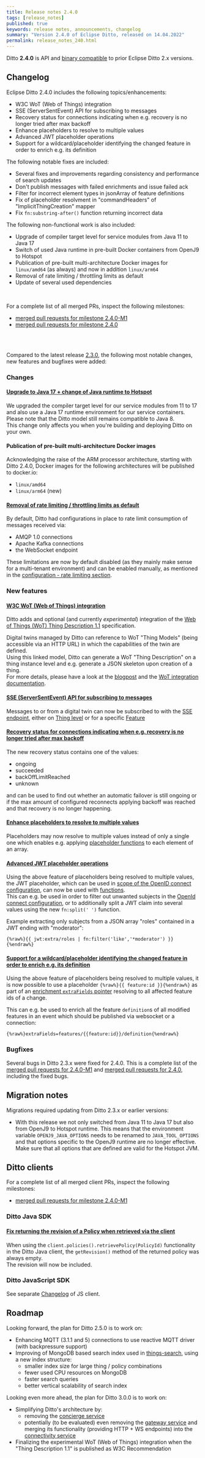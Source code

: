 ```yaml
---
title: Release notes 2.4.0
tags: [release_notes]
published: true
keywords: release notes, announcements, changelog
summary: "Version 2.4.0 of Eclipse Ditto, released on 14.04.2022"
permalink: release_notes_240.html
---
```


Ditto **2.4.0** is API and [binary compatible](https://github.com/eclipse/ditto/blob/master/documentation/src/main/resources/architecture/DADR-0005-semantic-versioning.md)
to prior Eclipse Ditto 2.x versions.

## Changelog

Eclipse Ditto 2.4.0 includes the following topics/enhancements:

* W3C WoT (Web of Things) integration
* SSE (ServerSentEvent) API for subscribing to messages
* Recovery status for connections indicating when e.g. recovery is no longer tried after max backoff
* Enhance placeholders to resolve to multiple values
* Advanced JWT placeholder operations
* Support for a wildcard/placeholder identifying the changed feature in order to enrich e.g. its definition

The following notable fixes are included:

* Several fixes and improvements regarding consistency and performance of search updates
* Don't publish messages with failed enrichments and issue failed ack
* Filter for incorrect element types in jsonArray of feature definitions
* Fix of placeholder resolvment in "commandHeaders" of "ImplicitThingCreation" mapper
* Fix `fn:substring-after()` function returning incorrect data

The following non-functional work is also included:

* Upgrade of compiler target level for service modules from Java 11 to Java 17
* Switch of used Java runtime in pre-built Docker containers from OpenJ9 to Hotspot
* Publication of pre-built multi-architecture Docker images for `linux/amd64` (as always) and now in addition `linux/arm64`
* Removal of rate limiting / throttling limits as default
* Update of several used dependencies

<br/>

For a complete list of all merged PRs, inspect the following milestones:
* [merged pull requests for milestone 2.4.0-M1](https://github.com/eclipse/ditto/pulls?q=is:pr+milestone:2.4.0-M1)
* [merged pull requests for milestone 2.4.0](https://github.com/eclipse/ditto/pulls?q=is:pr+milestone:2.4.0)

<br/>
<br/>

Compared to the latest release [2.3.0](release_notes_230.html), the following most notable changes, new features and
bugfixes were added:


### Changes

#### [Upgrade to Java 17 + change of Java runtime to Hotspot](https://github.com/eclipse/ditto/issues/1283)

We upgraded the compiler target level for our service modules from 11 to 17 and also use a Java 17 runtime environment
for our service containers. Please note that the Ditto model still remains compatible to Java 8.  
This change only affects you when you're building and deploying Ditto on your own.

#### Publication of pre-built multi-architecture Docker images

Acknowledging the raise of the ARM processor architecture, starting with Ditto 2.4.0, 
Docker images for the following architectures will be published to docker.io:
* `linux/amd64`
* `linux/arm64` (new)

#### [Removal of rate limiting / throttling limits as default](https://github.com/eclipse/ditto/pull/1324)

By default, Ditto had configurations in place to rate limit consumption of messages received via:
* AMQP 1.0 connections
* Apache Kafka connections
* the WebSocket endpoint

These limitations are now by default disabled (as they mainly make sense for a multi-tenant environment) 
and can be enabled manually, as mentioned in the [configuration - rate limiting section](installation-operating.html#rate-limiting).


### New features

#### [W3C WoT (Web of Things) integration](https://github.com/eclipse/ditto/issues/1034)

Ditto adds and optional (and currently *experimental*) integration of the 
[Web of Things (WoT) Thing Description 1.1](https://www.w3.org/TR/wot-thing-description11/) specification.

Digital twins managed by Ditto can reference to WoT "Thing Models" (being accessible via an HTTP URL) in which the
capabilities of the twin are defined.  
Using this linked model, Ditto can generate a WoT "Thing Description" on a thing instance level and e.g. generate a JSON
skeleton upon creation of a thing.  
For more details, please have a look at the [blogpost](2022-03-03-wot-integration.html) and the 
[WoT integration documentation](basic-wot-integration.html).

#### [SSE (ServerSentEvent) API for subscribing to messages](https://github.com/eclipse/ditto/issues/1186)

Messages to or from a digital twin can now be subscribed to with the [SSE endpoint](httpapi-sse.html), either on 
[Thing level](httpapi-sse.html#subscribe-for-messages-for-a-specific-thing) or for a specific 
[Feature](httpapi-sse.html#subscribe-for-messages-of-a-specific-feature-of-a-specific-thing)

#### [Recovery status for connections indicating when e.g. recovery is no longer tried after max backoff](https://github.com/eclipse/ditto/pull/1336)

The new recovery status contains one of the values:
* ongoing
* succeeded
* backOffLimitReached
* unknown

and can be used to find out whether an automatic failover is still ongoing or if the max amount of configured reconnects 
applying backoff was reached and that recovery is no longer happening.

#### [Enhance placeholders to resolve to multiple values](https://github.com/eclipse/ditto/pull/1331)

Placeholders may now resolve to multiple values instead of only a single one which enables e.g. applying 
[placeholder functions](basic-placeholders.html#function-expressions) to each element of an array.

#### [Advanced JWT placeholder operations](https://github.com/eclipse/ditto/pull/1309)

Using the above feature of placeholders being resolved to multiple values, the JWT placeholder, which can be used
in [scope of the OpenID connect configuration](basic-placeholders.html#scope-openid-connect-configuration), can now 
be used with [functions](basic-placeholders.html#function-expressions).  
This can e.g. be used in order to filter out unwanted subjects in the 
[OpenId connect configuration](installation-operating.html#openid-connect), or to additionally split a JWT claim into 
several values using the new `fn:split(' ')` function.

Example extracting only subjects from a JSON array "roles" contained in a JWT ending with "moderator": 
```
{%raw%}{{ jwt:extra/roles | fn:filter('like','*moderator') }}{%endraw%}
```

#### [Support for a wildcard/placeholder identifying the changed feature in order to enrich e.g. its definition](https://github.com/eclipse/ditto/issues/710)

Using the above feature of placeholders being resolved to multiple values, it is now possible to use a placeholder 
`{%raw%}{{ feature:id }}{%endraw%}` as part of an [enrichment `extraFields` pointer](basic-enrichment.html) resolving
to all affected feature ids of a change.

This can e.g. be used to enrich all the feature `definition`s of all modified features in an event which should be 
published via websocket or a connection:
```
{%raw%}extraFields=features/{{feature:id}}/definition{%endraw%}
```


### Bugfixes

Several bugs in Ditto 2.3.x were fixed for 2.4.0.
This is a complete list of the
[merged pull requests for 2.4.0-M1](https://github.com/eclipse/ditto/pulls?q=is%3Apr+milestone%3A2.4.0-M1) and 
[merged pull requests for 2.4.0](https://github.com/eclipse/ditto/pulls?q=is%3Apr+milestone%3A2.4.0), 
including the fixed bugs.


## Migration notes

Migrations required updating from Ditto 2.3.x or earlier versions:
* With this release we not only switched from Java 11 to Java 17 but also from OpenJ9 to Hotspot runtime.
  This means that the environment variable `OPENJ9_JAVA_OPTIONS` needs to be renamed to `JAVA_TOOL_OPTIONS` and that 
  options specific to the OpenJ9 runtime are no longer effective.  
  Make sure that all options that are defined are valid for the Hotspot JVM.


## Ditto clients

For a complete list of all merged client PRs, inspect the following milestones:
* [merged pull requests for milestone 2.4.0-M1](https://github.com/eclipse/ditto-clients/pulls?q=is:pr+milestone:2.4.0-M1)

### Ditto Java SDK

#### [Fix returning the revision of a Policy when retrieved via the client](https://github.com/eclipse/ditto-clients/pull/182)

When using the `client.policies().retrievePolicy(PolicyId)` functionality in the Ditto Java client, the `getRevision()`
method of the returned policy was always empty.  
The revision will now be included.

### Ditto JavaScript SDK

See separate [Changelog](https://github.com/eclipse/ditto-clients/blob/master/javascript/CHANGELOG.md) of JS client.


## Roadmap

Looking forward, the plan for Ditto 2.5.0 is to work on:
* Enhancing MQTT (3.1.1 and 5) connections to use reactive MQTT driver (with backpressure support)
* Improving of MongoDB based search index used in [things-search](architecture-services-things-search.html),
  using a new index structure:
  * smaller index size for large thing / policy combinations
  * fewer used CPU resources on MongoDB
  * faster search queries
  * better vertical scalability of search index

Looking even more ahead, the plan for Ditto 3.0.0 is to work on:
* Simplifying Ditto's architecture by:
  * removing the [concierge service](architecture-services-concierge.html)
  * potentially (to be evaluated) even removing the [gateway service](architecture-services-gateway.html) and merging its 
    functionality (providing HTTP + WS endpoints) into the 
    [connectivity service](architecture-services-connectivity.html)
* Finalizing the experimental WoT (Web of Things) integration when the "Thing Description 1.1" is published as W3C Recommendation
